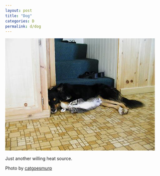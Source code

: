```yaml
---
layout: post
title: "Dog"
categories: D
permalink: d/dog
---
```


<img src="/images/d/dog.jpg">

Just another willing heat source.

Photo by <a href="http://www.flickr.com/photos/34668411@N06/3218723209/">catgoesmurp</a>